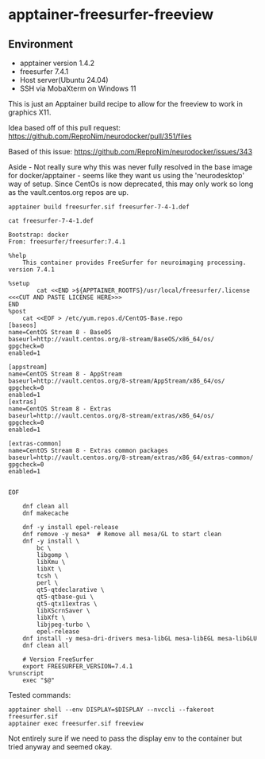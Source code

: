 # apptainer-freesurfer-freeview

## Environment
- apptainer version 1.4.2
- freesurfer 7.4.1
- Host server(Ubuntu 24.04)
- SSH via MobaXterm on Windows 11

This is just an Apptainer build recipe to allow for the freeview to work in graphics X11.


Idea based off of this pull request:
https://github.com/ReproNim/neurodocker/pull/351/files

Based of this issue:
https://github.com/ReproNim/neurodocker/issues/343


Aside - Not really sure why this was never fully resolved in the base image for docker/apptainer - seems like they want us using the 'neurodesktop' way of setup. Since CentOs is now deprecated, this may only work so long as the vault.centos.org repos are up.


```apptainer build freesurfer.sif freesurfer-7-4-1.def```

`cat freesurfer-7-4-1.def`
```docker
Bootstrap: docker
From: freesurfer/freesurfer:7.4.1

%help
    This container provides FreeSurfer for neuroimaging processing. version 7.4.1

%setup
        cat <<END >${APPTAINER_ROOTFS}/usr/local/freesurfer/.license
<<<CUT AND PASTE LICENSE HERE>>>
END
%post
    cat <<EOF > /etc/yum.repos.d/CentOS-Base.repo
[baseos]
name=CentOS Stream 8 - BaseOS
baseurl=http://vault.centos.org/8-stream/BaseOS/x86_64/os/
gpgcheck=0
enabled=1

[appstream]
name=CentOS Stream 8 - AppStream
baseurl=http://vault.centos.org/8-stream/AppStream/x86_64/os/
gpgcheck=0
enabled=1
[extras]
name=CentOS Stream 8 - Extras
baseurl=http://vault.centos.org/8-stream/extras/x86_64/os/
gpgcheck=0
enabled=1

[extras-common]
name=CentOS Stream 8 - Extras common packages
baseurl=http://vault.centos.org/8-stream/extras/x86_64/extras-common/
gpgcheck=0
enabled=1


EOF

    dnf clean all
    dnf makecache

    dnf -y install epel-release
    dnf remove -y mesa*  # Remove all mesa/GL to start clean
    dnf -y install \
        bc \
        libgomp \
        libXmu \
        libXt \
        tcsh \
        perl \
        qt5-qtdeclarative \
        qt5-qtbase-gui \
        qt5-qtx11extras \
        libXScrnSaver \
        libXft \
        libjpeg-turbo \
        epel-release
    dnf install -y mesa-dri-drivers mesa-libGL mesa-libEGL mesa-libGLU
    dnf clean all

    # Version FreeSurfer
    export FREESURFER_VERSION=7.4.1
%runscript
    exec "$@"
```


Tested commands:   

`apptainer shell --env DISPLAY=$DISPLAY --nvccli --fakeroot freesurfer.sif`   
`apptainer exec freesurfer.sif freeview`

Not entirely sure if we need to pass the display env to the container but tried anyway and seemed okay.
